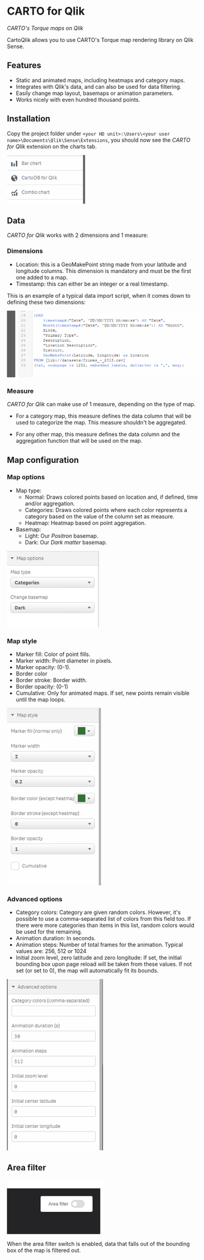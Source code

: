 # CARTO for Qlik

_CARTO's Torque maps on Qlik_

CartoQlik allows you to use CARTO's Torque map rendering library on Qlik Sense.

## Features

* Static and animated maps, including heatmaps and category maps.
* Integrates with Qlik's data, and can also be used for data filtering.
* Easily change map layout, basemaps or animation parameters.
* Works nicely with even hundred thousand points.

## Installation

Copy the project folder under `<your HD unit>:\Users\<your user name>\Documents\Qlik\Sense\Extensions`, you should now see the _CARTO for Qlik_ extension on the charts tab.

![Charts tab](doc/charts.png)

## Data

_CARTO for Qlik_ works with 2 dimensions and 1 measure:

### Dimensions

* Location: this is a GeoMakePoint string made from your latitude and longitude columns. This dimension is mandatory and must be the first one added to a map.
* Timestamp: this can either be an integer or a real timestamp.

This is an example of a typical data import script, when it comes down to defining these two dimensions:

![Import script](doc/load.png)

### Measure

_CARTO for Qlik_ can make use of 1 measure, depending on the type of map.

* For a category map, this measure defines the data column that will be used to categorize the map. This measure shouldn't be aggregated.

* For any other map, this measure defines the data column and the aggregation function that will be used on the map.

## Map configuration

### Map options

* Map type:
  * Normal: Draws colored points based on location and, if defined, time and/or aggregation.
  * Categories: Draws colored points where each color represents a category based on the value of the column set as measure.
  * Heatmap: Heatmap based on point aggregation.
* Basemap:
  * Light: Our _Positron_ basemap.
  * Dark: Our _Dark matter_ basemap.

![Map options](doc/map_options.png)

### Map style

* Marker fill: Color of point fills.
* Marker width: Point diameter in pixels.
* Marker opacity: (0-1).
* Border color
* Border stroke: Border width.
* Border opacity: (0-1)
* Cumulative: Only for animated maps. If set, new points remain visible until the map loops.

![Map style](doc/map_style.png)

### Advanced options

* Category colors: Category are given random colors. However, it's possible to use a comma-separated list of colors from this field too. If there were more categories than items in this list, random colors would be used for the remaining.
* Animation duration: In seconds.
* Animation steps: Number of total frames for the animation. Typical values are: 256, 512 or 1024
* Initial zoom level, zero latitude and zero longitude: If set, the initial bounding box upon page reload will be taken from these values. If not set (or set to 0), the map will automatically fit its bounds.

![Advanced options](doc/advanced_options.png)

## Area filter

![Map style](doc/area_filter.png)

When the area filter switch is enabled, data that falls out of the bounding box of the map is filtered out.
